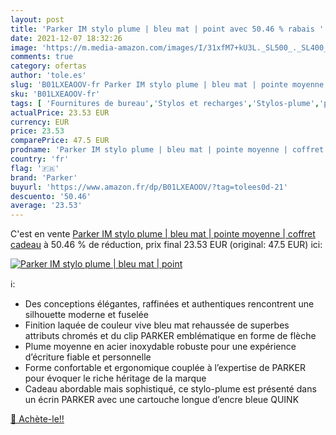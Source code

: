 ```yaml
---
layout: post
title: 'Parker IM stylo plume | bleu mat | point avec 50.46 % rabais '
date: 2021-12-07 18:32:26
image: 'https://m.media-amazon.com/images/I/31xfM7+kU3L._SL500_._SL400_.jpg'
comments: true
category: ofertas
author: 'tole.es'
slug: 'B01LXEAOOV-fr Parker IM stylo plume | bleu mat | pointe moyenne |...'
sku: 'B01LXEAOOV-fr'
tags: [ 'Fournitures de bureau','Stylos et recharges','Stylos-plume','parker','Écriture', ]
actualPrice: 23.53 EUR
currency: EUR
price: 23.53
comparePrice: 47.5 EUR
prodname: 'Parker IM stylo plume | bleu mat | pointe moyenne | coffret cadeau'
country: 'fr'
flag: '🇫🇷'
brand: 'Parker'
buyurl: 'https://www.amazon.fr/dp/B01LXEAOOV/?tag=tolees0d-21'
descuento: '50.46'
average: '23.53'
---
```


C'est en vente [Parker IM stylo plume | bleu mat | pointe moyenne | coffret cadeau](https://www.amazon.fr/dp/B01LXEAOOV/?tag=tolees0d-21)  à  50.46 % de réduction, prix final  23.53 EUR (original: 47.5 EUR) ici:

[![Parker IM stylo plume | bleu mat | point](https://m.media-amazon.com/images/I/31xfM7+kU3L._SL500_._SL400_.jpg)](https://www.amazon.fr/dp/B01LXEAOOV/?tag=tolees0d-21)

ℹ️:

- Des conceptions élégantes, raffinées et authentiques rencontrent une silhouette moderne et fuselée
- Finition laquée de couleur vive bleu mat rehaussée de superbes attributs chromés et du clip PARKER emblématique en forme de flèche
- Plume moyenne en acier inoxydable robuste pour une expérience d’écriture fiable et personnelle
- Forme confortable et ergonomique couplée à l’expertise de PARKER pour évoquer le riche héritage de la marque
- Cadeau abordable mais sophistiqué, ce stylo-plume est présenté dans un écrin PARKER avec une cartouche longue d’encre bleue QUINK

[🛒 Achète-le!!](https://www.amazon.fr/dp/B01LXEAOOV/?tag=tolees0d-21)
